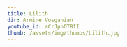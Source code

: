 ```yaml
---
title: Lilith
dir: Armine Vosganian
youtube_id: aCrJpnOT81I
thumb: /assets/img/thumbs/Lilith.jpg
---
```


